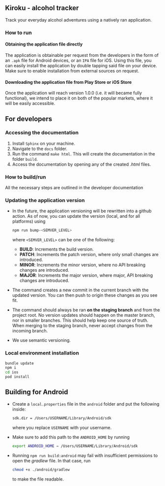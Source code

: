 ## Kiroku - alcohol tracker

Track your everyday alcohol adventures using a natively ran application.

### How to run

#### Obtaining the application file directly

The application is obtainable per request from the developers in the form of an `.apk` file for Android devices, or an `IPA` file for iOS. Using this file, you can easily install the application by double tapping said file on your device. Make sure to enable installation from external sources on request.

#### Downloading the application file from Play Store or iOS Store

Once the application will reach version 1.0.0 (i.e. it will became fully functional), we intend to place it on both of the popular markets, where it will be easily accessible.


## For developers

### Accessing the documentation

1. Install `Sphinx` on your machine.
1. Navigate to the `docs` folder.
1. Run the command `make html`. This will create the documentation in the folder `build`.
1. Access the documentation by opening any of the created *.html* files.

### How to build/run

All the necessary steps are outlined in the developer documentation

### Updating the application version

- In the future, the application versioning will be rewritten into a github action. As of now, you can update the version (local, and for all platforms) using
    ```bash
    npm run bump-<SEMVER_LEVEL>
    ```

    where `<SEMVER_LEVEL>` can be one of the following:
    - **BUILD**: Increments the build version.
    - **PATCH**: Increments the patch version, where only small changes are introduced.
    - **MINOR**: Increments the minor version, where no API breakiing changes are introduced.
    - **MAJOR**: Increments the major version, where major, API breaking changes are introduced.

- The command creates a new commit in the current branch with the updated version. You can then push to origin these changes as you see fit.
- The command should always be ran **on the staging branch** and from the project root. No version updates should happen on the master branch, nor in smaller branches. This should help keep one source of truth. When merging to the staging branch, never accept changes from the incoming branch.
- We use semantic versioning.

### Local environment installation

```bash
bundle update
npm i
cd ios
pod install
```

## Building for Android

- Create a `local.properties` file in the `android` folder and put the following inside:
    ```bash
    sdk.dir = /Users/USERNAME/Library/Android/sdk
    ```

    where you replace `USERNAME` with your username.
- Make sure to add this path to the `ANDROID_HOME` by running
    ```bash
    export ANDROID_HOME = /Users/USERNAME/Library/Android/sdk
    ```

- Running `npm run build:android` may fail with insufficient permissions to open the *gradlew* file. In that case, run

    ```bash
    chmod +x ./android/gradlew
    ```

    to make the file readable.